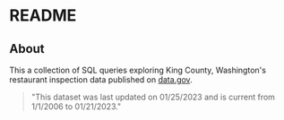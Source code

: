 # README

## About 

This a collection of SQL queries exploring King County, Washington's restaurant inspection data published on [data.gov](https://catalog.data.gov/dataset/food-establishment-inspection-data). 
> "This dataset was last updated on 01/25/2023 and is current from 1/1/2006 to 01/21/2023."